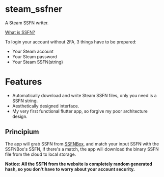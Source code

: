 # steam_ssfner

A Steam SSFN writer.

[What is SSFN?](https://gaming.stackexchange.com/a/240081)

To login your account without 2FA, 3 things have to be prepared:

+ Your Steam account
+ Your Steam password
+ Your Steam SSFN(string)

# Features

+ Automatically download and write Steam SSFN files, only you need is a SSFN string.
+ Aesthetically designed interface.
+ My very first functional flutter app, so forgive my poor architecture design.

## Principium

The app will grab SSFN from [SSFNBox](https://ssfnbox.com/), and match your input SSFN with the SSFNBox's SSFN, if there's a match, the app will download the binary SSFN file from the cloud to local storage.

**Notice: All the SSFN from the website is completely random generated hash, so you don't have to worry about your account security.**